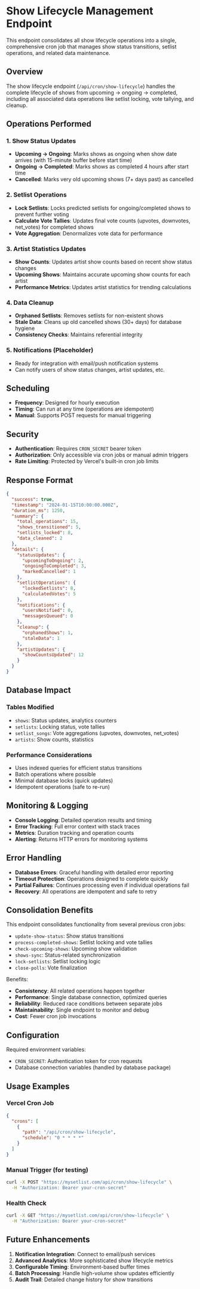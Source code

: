 # Show Lifecycle Management Endpoint

This endpoint consolidates all show lifecycle operations into a single, comprehensive cron job that manages show status transitions, setlist operations, and related data maintenance.

## Overview

The show lifecycle endpoint (`/api/cron/show-lifecycle`) handles the complete lifecycle of shows from upcoming → ongoing → completed, including all associated data operations like setlist locking, vote tallying, and cleanup.

## Operations Performed

### 1. Show Status Updates
- **Upcoming → Ongoing**: Marks shows as ongoing when show date arrives (with 15-minute buffer before start time)
- **Ongoing → Completed**: Marks shows as completed 4 hours after start time
- **Cancelled**: Marks very old upcoming shows (7+ days past) as cancelled

### 2. Setlist Operations
- **Lock Setlists**: Locks predicted setlists for ongoing/completed shows to prevent further voting
- **Calculate Vote Tallies**: Updates final vote counts (upvotes, downvotes, net_votes) for completed shows
- **Vote Aggregation**: Denormalizes vote data for performance

### 3. Artist Statistics Updates
- **Show Counts**: Updates artist show counts based on recent show status changes
- **Upcoming Shows**: Maintains accurate upcoming show counts for each artist
- **Performance Metrics**: Updates artist statistics for trending calculations

### 4. Data Cleanup
- **Orphaned Setlists**: Removes setlists for non-existent shows
- **Stale Data**: Cleans up old cancelled shows (30+ days) for database hygiene
- **Consistency Checks**: Maintains referential integrity

### 5. Notifications (Placeholder)
- Ready for integration with email/push notification systems
- Can notify users of show status changes, artist updates, etc.

## Scheduling

- **Frequency**: Designed for hourly execution
- **Timing**: Can run at any time (operations are idempotent)
- **Manual**: Supports POST requests for manual triggering

## Security

- **Authentication**: Requires `CRON_SECRET` bearer token
- **Authorization**: Only accessible via cron jobs or manual admin triggers
- **Rate Limiting**: Protected by Vercel's built-in cron job limits

## Response Format

```json
{
  "success": true,
  "timestamp": "2024-01-15T10:00:00.000Z",
  "duration_ms": 1250,
  "summary": {
    "total_operations": 15,
    "shows_transitioned": 5,
    "setlists_locked": 8,
    "data_cleaned": 2
  },
  "details": {
    "statusUpdates": {
      "upcomingToOngoing": 2,
      "ongoingToCompleted": 3,
      "markedCancelled": 1
    },
    "setlistOperations": {
      "lockedSetlists": 8,
      "calculatedVotes": 5
    },
    "notifications": {
      "usersNotified": 0,
      "messagesQueued": 0
    },
    "cleanup": {
      "orphanedShows": 1,
      "staleData": 1
    },
    "artistUpdates": {
      "showCountsUpdated": 12
    }
  }
}
```

## Database Impact

### Tables Modified
- `shows`: Status updates, analytics counters
- `setlists`: Locking status, vote tallies
- `setlist_songs`: Vote aggregations (upvotes, downvotes, net_votes)
- `artists`: Show counts, statistics

### Performance Considerations
- Uses indexed queries for efficient status transitions
- Batch operations where possible
- Minimal database locks (quick updates)
- Idempotent operations (safe to re-run)

## Monitoring & Logging

- **Console Logging**: Detailed operation results and timing
- **Error Tracking**: Full error context with stack traces
- **Metrics**: Duration tracking and operation counts
- **Alerting**: Returns HTTP errors for monitoring systems

## Error Handling

- **Database Errors**: Graceful handling with detailed error reporting
- **Timeout Protection**: Operations designed to complete quickly
- **Partial Failures**: Continues processing even if individual operations fail
- **Recovery**: All operations are idempotent and safe to retry

## Consolidation Benefits

This endpoint consolidates functionality from several previous cron jobs:
- `update-show-status`: Show status transitions
- `process-completed-shows`: Setlist locking and vote tallies
- `check-upcoming-shows`: Upcoming show validation
- `shows-sync`: Status-related synchronization
- `lock-setlists`: Setlist locking logic
- `close-polls`: Vote finalization

Benefits:
- **Consistency**: All related operations happen together
- **Performance**: Single database connection, optimized queries
- **Reliability**: Reduced race conditions between separate jobs
- **Maintainability**: Single endpoint to monitor and debug
- **Cost**: Fewer cron job invocations

## Configuration

Required environment variables:
- `CRON_SECRET`: Authentication token for cron requests
- Database connection variables (handled by database package)

## Usage Examples

### Vercel Cron Job
```json
{
  "crons": [
    {
      "path": "/api/cron/show-lifecycle",
      "schedule": "0 * * * *"
    }
  ]
}
```

### Manual Trigger (for testing)
```bash
curl -X POST "https://mysetlist.com/api/cron/show-lifecycle" \
  -H "Authorization: Bearer your-cron-secret"
```

### Health Check
```bash
curl -X GET "https://mysetlist.com/api/cron/show-lifecycle" \
  -H "Authorization: Bearer your-cron-secret"
```

## Future Enhancements

1. **Notification Integration**: Connect to email/push services
2. **Advanced Analytics**: More sophisticated show lifecycle metrics
3. **Configurable Timing**: Environment-based buffer times
4. **Batch Processing**: Handle high-volume show updates efficiently
5. **Audit Trail**: Detailed change history for show transitions